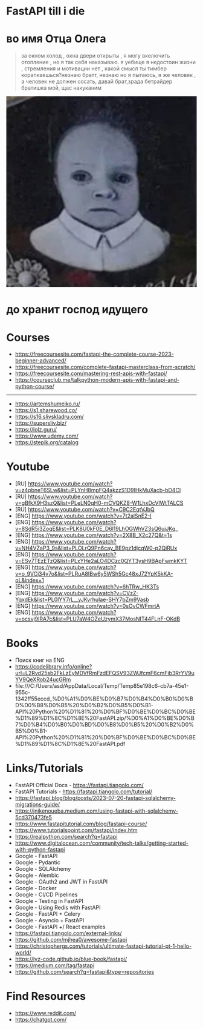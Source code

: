 # FastAPI till i die
# во имя Отца Олега
> за окном холод , окна двери открыты , я могу вкелючить отопление , но я так себя наказываю. я уебище я недостоин жизни , стремления и мотивации нет , какой смысл ты тимбер корапкаешься?незнаю братт, незнаю но я пытаюсь, я же человек , а человек не должен сосать, давай брат,зрада бетрайдер братишка мой, щас накуканим

<img alt="otec oleg" src="oleg.jpg"> 

# до хранит господ идущего
# Courses
- https://freecoursesite.com/fastapi-the-complete-course-2023-beginner-advanced/
- https://freecoursesite.com/complete-fastapi-masterclass-from-scratch/
- https://freecoursesite.com/mastering-rest-apis-with-fastapi/
- https://courseclub.me/talkpython-modern-apis-with-fastapi-and-python-course/
-----------
- https://artemshumeiko.ru/
- https://s1.sharewood.co/
- https://s16.slivskladru.com/
- https://supersliv.biz/
- https://lolz.guru/
- https://www.udemy.com/
- https://stepik.org/catalog
# Youtube
- [RU] https://www.youtube.com/watch?v=z4pbneT6SLw&list=PLYnH8mpFQ4akzzS1D9IHkMuXacb-bD4Cl
- [RU] https://www.youtube.com/watch?v=gBfkX9H3szQ&list=PLeLN0qH0-mCVQKZ8-W1LhxDcVlWtTALCS
- [RU] https://www.youtube.com/watch?v=C9C2EqtVJbQ
- [ENG] https://www.youtube.com/watch?v=7t2alSnE2-I
- [ENG] https://www.youtube.com/watch?v=8SdR5i3ZoqE&list=PLK8U0kF0E_D6l19LhOGWhVZ3sQ6ujJKq_
- [ENG] https://www.youtube.com/watch?v=2X8B_X2c27Q&t=1s
- [ENG] https://www.youtube.com/watch?v=NH4VZaP3_9s&list=PLOLrQ9Pn6cay_BE9pz1djcqW0-p2QiRUx
- [ENG] https://www.youtube.com/watch?v=ESv7TEzETzQ&list=PLxYHe2aLO4DCzc0QYT3ysH9BApFwmkKYT
- [ENG] https://www.youtube.com/watch?v=o_9VCj34v7o&list=PLRuA8IBw6y5WSh5Gc48xJ72YpK5kKA-oL&index=1
- [ENG] https://www.youtube.com/watch?v=6hTRw_HK3Ts
- [ENG] https://www.youtube.com/watch?v=CVzZ-YqxdEk&list=PL0lYY7rL__yJKvrhuIae-SHY7bZm9Vasb
- [ENG] https://www.youtube.com/watch?v=0sOvCWFmrtA
- [ENG] https://www.youtube.com/watch?v=ocsvj9IRA7c&list=PLU7aW4OZeUzymX37MosNIT44FLnF-OKdB
# Books
- Поиск книг на ENG
- https://codelibrary.info/online?url=L2Rvd25sb2FkLzEyMDVfRmFzdEFQSV93ZWJfcmF6cmFib3RrYV9uYV9QeXRob24ucGRm
- file:///C:/Users/asd/AppData/Local/Temp/Temp85e198c6-cb7a-45e1-955c-1342ff55eccd_%D0%A1%D0%BE%D0%B7%D0%B4%D0%B0%D0%BD%D0%B8%D0%B5%20%D0%B2%D0%B5%D0%B1-API%20Python%20%D1%81%20%D0%BF%D0%BE%D0%BC%D0%BE%D1%89%D1%8C%D1%8E%20FastAPI.zip/%D0%A1%D0%BE%D0%B7%D0%B4%D0%B0%D0%BD%D0%B8%D0%B5%20%D0%B2%D0%B5%D0%B1-API%20Python%20%D1%81%20%D0%BF%D0%BE%D0%BC%D0%BE%D1%89%D1%8C%D1%8E%20FastAPI.pdf
# Links/Tutorials
- FastAPI Official Docs - https://fastapi.tiangolo.com/
- FastAPI Tutorials - https://fastapi.tiangolo.com/tutorial/
- https://fastapi.blog/blog/posts/2023-07-20-fastapi-sqlalchemy-migrations-guide/
- https://jnikenoueba.medium.com/using-fastapi-with-sqlalchemy-5cd370473fe5
- https://www.fastapitutorial.com/blog/fastapi-course/
- https://www.tutorialspoint.com/fastapi/index.htm
- https://realpython.com/search?q=fastapi
- https://www.digitalocean.com/community/tech-talks/getting-started-with-python-fastapi
- Google - FastAPI
- Google - Pydantic
- Google - SQLAlchemy
- Google - Alembic
- Google - OAuth2 and JWT in FastAPI
- Google - Docker
- Google - CI/CD Pipelines
- Google - Testing in FastAPI
- Google - Using Redis with FastAPI
- Google - FastAPI + Celery
- Google - Asyncio + FastAPI
- Google - FastAPI +/ React examples
- https://fastapi.tiangolo.com/external-links/
- https://github.com/mjhea0/awesome-fastapi
- https://christophergs.com/tutorials/ultimate-fastapi-tutorial-pt-1-hello-world/
- https://lyz-code.github.io/blue-book/fastapi/
- https://medium.com/tag/fastapi
- https://github.com/search?q=fastapi&type=repositories
# Find Resources
- https://www.reddit.com/
- https://chatgpt.com/
